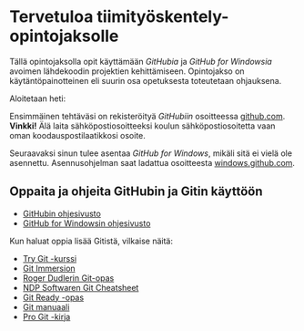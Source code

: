 # Tervetuloa tiimityöskentely-opintojaksolle

Tällä opintojaksolla opit käyttämään _GitHubia_ ja _GitHub for Windowsia_ avoimen lähdekoodin projektien kehittämiseen. Opintojakso on käytäntöpainotteinen eli suurin osa opetuksesta toteutetaan ohjauksena.

Aloitetaan heti:

Ensimmäinen tehtäväsi on rekisteröityä _GitHubiin_ osoitteessa [github.com](https://github.com/). **Vinkki!** Älä laita sähköpostiosoitteeksi koulun sähköpostiosoitetta vaan oman koodauspostilaatikkosi osoite.

Seuraavaksi sinun tulee asentaa _GitHub for Windows_, mikäli sitä ei vielä ole asennettu. Asennusohjelman saat ladattua osoitteesta [windows.github.com](https://windows.github.com/).

## Oppaita ja ohjeita GitHubin ja Gitin käyttöön

* [GitHubin ohjesivusto](https://help.github.com/)
* [GitHub for Windowsin ohjesivusto](http://windows.github.com/help.html)

Kun haluat oppia lisää Gitistä, vilkaise näitä:

* [Try Git -kurssi](http://try.github.io/)
* [Git Immersion](http://gitimmersion.com/)
* [Roger Dudlerin Git-opas](http://rogerdudler.github.io/git-guide/)
* [NDP Softwaren Git Cheatsheet](http://www.ndpsoftware.com/git-cheatsheet.html)
* [Git Ready -opas](http://gitready.com/)
* [Git manuaali](http://git-scm.com/docs)
* [Pro Git -kirja](http://git-scm.com/book)